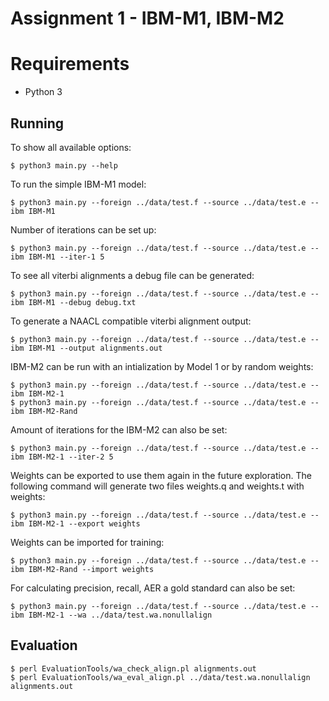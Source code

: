 Assignment 1 - IBM-M1, IBM-M2
=============================

Requirements
============

* Python 3

Running
-------

To show all available options:

    $ python3 main.py --help

To run the simple IBM-M1 model:

    $ python3 main.py --foreign ../data/test.f --source ../data/test.e --ibm IBM-M1

Number of iterations can be set up:

    $ python3 main.py --foreign ../data/test.f --source ../data/test.e --ibm IBM-M1 --iter-1 5

To see all viterbi alignments a debug file can be generated:

    $ python3 main.py --foreign ../data/test.f --source ../data/test.e --ibm IBM-M1 --debug debug.txt
 
To generate a NAACL compatible viterbi alignment output:

    $ python3 main.py --foreign ../data/test.f --source ../data/test.e --ibm IBM-M1 --output alignments.out

IBM-M2 can be run with an intialization by Model 1 or by random weights:

    $ python3 main.py --foreign ../data/test.f --source ../data/test.e --ibm IBM-M2-1
    $ python3 main.py --foreign ../data/test.f --source ../data/test.e --ibm IBM-M2-Rand

Amount of iterations for the IBM-M2 can also be set:

    $ python3 main.py --foreign ../data/test.f --source ../data/test.e --ibm IBM-M2-1 --iter-2 5

Weights can be exported to use them again in the future exploration. The following command will generate two
files weights.q and weights.t with weights:

    $ python3 main.py --foreign ../data/test.f --source ../data/test.e --ibm IBM-M2-1 --export weights

Weights can be imported for training:

    $ python3 main.py --foreign ../data/test.f --source ../data/test.e --ibm IBM-M2-Rand --import weights

For calculating precision, recall, AER a gold standard can also be set:

    $ python3 main.py --foreign ../data/test.f --source ../data/test.e --ibm IBM-M2-1 --wa ../data/test.wa.nonullalign

Evaluation
----------

    $ perl EvaluationTools/wa_check_align.pl alignments.out
    $ perl EvaluationTools/wa_eval_align.pl ../data/test.wa.nonullalign alignments.out
